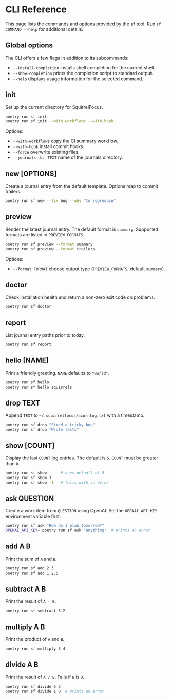 # CLI Reference

This page lists the commands and options provided by the `sf` tool.
Run `sf COMMAND --help` for additional details.

## Global options

The CLI offers a few flags in addition to its subcommands:

- `--install-completion` installs shell completion for the current shell.
- `--show-completion` prints the completion script to standard output.
- `--help` displays usage information for the selected command.

## init

Set up the current directory for SquirrelFocus.

```bash
poetry run sf init
poetry run sf init --with-workflows --with-hook
```

Options:

- `--with-workflows` copy the CI summary workflow.
- `--with-hook` install commit hooks.
- `--force` overwrite existing files.
- `--journals-dir TEXT` name of the journals directory.

## new [OPTIONS]

Create a journal entry from the default template. Options map to commit
trailers.

```bash
poetry run sf new --fix bug --why "to reproduce"
```

## preview

Render the latest journal entry. The default format is `summary`. Supported
formats are listed in `PREVIEW_FORMATS`.

```bash
poetry run sf preview --format summary
poetry run sf preview --format trailers
```

Options:

- `--format FORMAT` choose output type (`PREVIEW_FORMATS`; default `summary`).

## doctor

Check installation health and return a non-zero exit code on problems.

```bash
poetry run sf doctor
```

## report

List journal entry paths prior to today.

```bash
poetry run sf report
```

## hello [NAME]

Print a friendly greeting. `NAME` defaults to `"world"`.

```bash
poetry run sf hello
poetry run sf hello squirrels
```

## drop TEXT

Append `TEXT` to `~/.squirrelfocus/acornlog.txt` with a timestamp.

```bash
poetry run sf drop "Fixed a tricky bug"
poetry run sf drop "Wrote tests"
```

## show [COUNT]

Display the last `COUNT` log entries. The default is `5`.
`COUNT` must be greater than `0`.

```bash
poetry run sf show      # uses default of 5
poetry run sf show 3
poetry run sf show -1   # fails with an error
```

## ask QUESTION

Create a work item from `QUESTION` using OpenAI.
Set the `OPENAI_API_KEY` environment variable first.

```bash
poetry run sf ask "How do I plan tomorrow?"
OPENAI_API_KEY= poetry run sf ask "anything"  # prints an error
```

## add A B

Print the sum of `A` and `B`.

```bash
poetry run sf add 2 3
poetry run sf add 1 2.5
```

## subtract A B

Print the result of `A - B`.

```bash
poetry run sf subtract 5 2
```

## multiply A B

Print the product of `A` and `B`.

```bash
poetry run sf multiply 3 4
```

## divide A B

Print the result of `A / B`. Fails if `B` is `0`.

```bash
poetry run sf divide 6 3
poetry run sf divide 1 0  # prints an error
```

